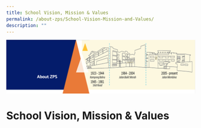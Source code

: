 ```yaml
---
title: School Vision, Mission & Values
permalink: /about-zps/School-Vision-Mission-and-Values/
description: ""
---
```

![](/images/AboutUs.png)

School Vision, Mission & Values
===============================